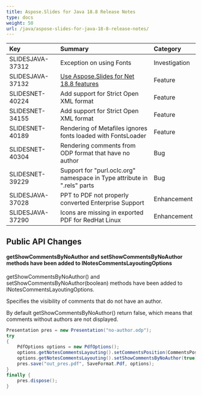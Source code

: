 ```yaml
---
title: Aspose.Slides for Java 18.8 Release Notes
type: docs
weight: 50
url: /java/aspose-slides-for-java-18-8-release-notes/
---
```


|**Key**|**Summary**|**Category**|
| :- | :- | :- |
|SLIDESJAVA-37312|Exception on using Fonts|Investigation|
|SLIDESJAVA-37132|[Use Aspose.Slides for Net 18.8 features](/slides/net/aspose-slides-for-net-18-8-release-notes/)|Feature|
|SLIDESNET-40224|Add support for Strict Open XML format|Feature|
|SLIDESNET-34155|Add support for Strict Open XML format|Feature|
|SLIDESNET-40189|Rendering of Metafiles ignores fonts loaded with FontsLoader|Feature|
|SLIDESNET-40304|Rendering comments from ODP format that have no author|Bug|
|SLIDESNET-39229|Support for "purl.oclc.org" namespace in Type attribute in ".rels" parts|Bug|
|SLIDESJAVA-37028|PPT to PDF not properly converted Enterprise Support|Enhancement|
|SLIDESJAVA-37290|Icons are missing in exported PDF for RedHat Linux|Enhancement|
## **Public API Changes**
#### **getShowCommentsByNoAuthor and setShowCommentsByNoAuthor methods have been added to INotesCommentsLayoutingOptions**
getShowCommentsByNoAuthor() and setShowCommentsByNoAuthor(boolean) methods have been added to INotesCommentsLayoutingOptions.

Specifies the visibility of comments that do not have an author.

By default getShowCommentsByNoAuthor() return false, which means that comments without authors are not displayed.

``` java
Presentation pres = new Presentation("no-author.odp");
try
{
    PdfOptions options = new PdfOptions();
    options.getNotesCommentsLayouting().setCommentsPosition(CommentsPositions.Right);
    options.getNotesCommentsLayouting().setShowCommentsByNoAuthor(true);
    pres.save("out_pres.pdf", SaveFormat.Pdf, options);
}
finally {
    pres.dispose();
}
```